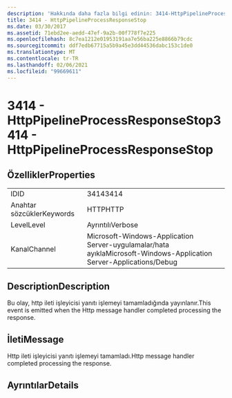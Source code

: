 ```yaml
---
description: 'Hakkında daha fazla bilgi edinin: 3414-HttpPipelineProcessResponseStop'
title: 3414 - HttpPipelineProcessResponseStop
ms.date: 03/30/2017
ms.assetid: 71ebd2ee-aedd-47ef-9a2b-00f778f7e225
ms.openlocfilehash: 8c7ea1212e01953191aa7e56ba225e8866b79cdc
ms.sourcegitcommit: ddf7edb67715a5b9a45e3dd44536dabc153c1de0
ms.translationtype: MT
ms.contentlocale: tr-TR
ms.lasthandoff: 02/06/2021
ms.locfileid: "99669611"
---
```

# <a name="3414---httppipelineprocessresponsestop"></a><span data-ttu-id="cdb32-103">3414 - HttpPipelineProcessResponseStop</span><span class="sxs-lookup"><span data-stu-id="cdb32-103">3414 - HttpPipelineProcessResponseStop</span></span>

## <a name="properties"></a><span data-ttu-id="cdb32-104">Özellikler</span><span class="sxs-lookup"><span data-stu-id="cdb32-104">Properties</span></span>  
  
|||  
|-|-|  
|<span data-ttu-id="cdb32-105">ID</span><span class="sxs-lookup"><span data-stu-id="cdb32-105">ID</span></span>|<span data-ttu-id="cdb32-106">3414</span><span class="sxs-lookup"><span data-stu-id="cdb32-106">3414</span></span>|  
|<span data-ttu-id="cdb32-107">Anahtar sözcükler</span><span class="sxs-lookup"><span data-stu-id="cdb32-107">Keywords</span></span>|<span data-ttu-id="cdb32-108">HTTP</span><span class="sxs-lookup"><span data-stu-id="cdb32-108">HTTP</span></span>|  
|<span data-ttu-id="cdb32-109">Level</span><span class="sxs-lookup"><span data-stu-id="cdb32-109">Level</span></span>|<span data-ttu-id="cdb32-110">Ayrıntılı</span><span class="sxs-lookup"><span data-stu-id="cdb32-110">Verbose</span></span>|  
|<span data-ttu-id="cdb32-111">Kanal</span><span class="sxs-lookup"><span data-stu-id="cdb32-111">Channel</span></span>|<span data-ttu-id="cdb32-112">Microsoft-Windows-Application Server-uygulamalar/hata ayıkla</span><span class="sxs-lookup"><span data-stu-id="cdb32-112">Microsoft-Windows-Application Server-Applications/Debug</span></span>|  
  
## <a name="description"></a><span data-ttu-id="cdb32-113">Description</span><span class="sxs-lookup"><span data-stu-id="cdb32-113">Description</span></span>  

 <span data-ttu-id="cdb32-114">Bu olay, http ileti işleyicisi yanıtı işlemeyi tamamladığında yayınlanır.</span><span class="sxs-lookup"><span data-stu-id="cdb32-114">This event is emitted when the Http message handler completed processing the response.</span></span>  
  
## <a name="message"></a><span data-ttu-id="cdb32-115">İleti</span><span class="sxs-lookup"><span data-stu-id="cdb32-115">Message</span></span>  

 <span data-ttu-id="cdb32-116">Http ileti işleyicisi yanıtı işlemeyi tamamladı.</span><span class="sxs-lookup"><span data-stu-id="cdb32-116">Http message handler completed processing the response.</span></span>  
  
## <a name="details"></a><span data-ttu-id="cdb32-117">Ayrıntılar</span><span class="sxs-lookup"><span data-stu-id="cdb32-117">Details</span></span>
